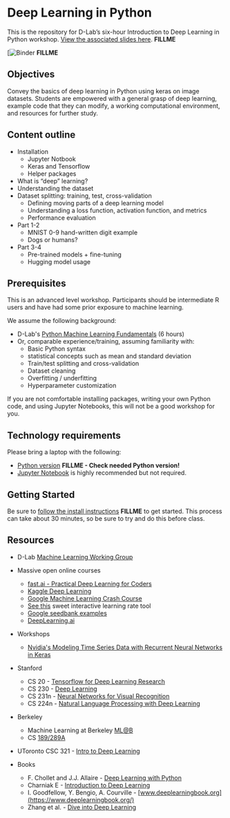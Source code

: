 # Deep Learning in Python

This is the repository for D-Lab’s six-hour Introduction to Deep Learning in Python workshop. [View the associated slides here](). **FILLME**

[![Binder]() **FILLME**

## Objectives

Convey the basics of deep learning in Python using keras on image datasets. Students are empowered with a general grasp of deep learning, example code that they can modify, a working computational environment, and resources for further study.

## Content outline

* Installation
  * Jupyter Notbook
  * Keras and Tensorflow
  * Helper packages
* What is “deep” learning? 
* Understanding the dataset
* Dataset splitting: training, test, cross-validation
  * Defining moving parts of a deep learning model 
  * Understanding a loss function, activation function, and metrics
  * Performance evaluation
* Part 1-2
  * MNIST 0-9 hand-written digit example 
  * Dogs or humans?
* Part 3-4
  * Pre-trained models + fine-tuning
  * Hugging model usage

## Prerequisites

This is an advanced level workshop. Participants should be intermediate R users and have had some prior exposure to machine learning.

We assume the following background:

* D-Lab's [Python Machine Learning Fundamentals](https://github.com/dlab-berkeley/Python-Machine-Learning-Fundamentals) (6 hours) 
* Or, comparable experience/training, assuming familiarity with:
  * Basic Python syntax
  * statistical concepts such as mean and standard deviation
  * Train/test splitting and cross-validation
  * Dataset cleaning
  * Overfitting / underfitting
  * Hyperparameter customization

If you are not comfortable installing packages, writing your own Python code, and using Jupyter Notebooks, this will not be a good workshop for you.

## Technology requirements

Please bring a laptop with the following:

* [Python version](https://www.python.org/downloads/)
**FILLME - Check needed Python version!**
* [Jupyter Notebook](https://www.rstudio.com/products/rstudio/download/#download) is
highly recommended but not required.

## Getting Started

Be sure to [follow the install instructions]() **FILLME** to get started. This process can take about 30 minutes, so be sure to try and do this before class. 
## Resources

* D-Lab [Machine Learning Working Group](http://dlab.berkeley.edu/working-groups/machine-learning-working-group-0)

* Massive open online courses
    * [fast.ai - Practical Deep Learning for Coders](https://course.fast.ai/)
    * [Kaggle Deep Learning](https://www.kaggle.com/learn/deep-learning)
    * [Google Machine Learning Crash Course](https://developers.google.com/machine-learning/crash-course/)
    * [See this](https://developers.google.com/machine-learning/crash-course/fitter/graph) sweet interactive learning rate tool
    * [Google seedbank examples](https://tools.google.com/seedbank/seeds)
    * [DeepLearning.ai](https://www.deeplearning.ai/)
    
* Workshops
    * [Nvidia's Modeling Time Series Data with Recurrent Neural Networks in Keras](https://courses.nvidia.com/courses/course-v1:DLI+L-HX-05+V1/about)

* Stanford
    * CS 20 - [Tensorflow for Deep Learning Research](http://web.stanford.edu/class/cs20si/syllabus.html)
    * CS 230 - [Deep Learning](http://cs230.stanford.edu/)
    * CS 231n - [Neural Networks for Visual Recognition](http://cs231n.github.io/)
    * CS 224n - [Natural Language Processing with Deep Learning](http://web.stanford.edu/class/cs224n/)

* Berkeley
    * Machine Learning at Berkeley [ML@B](https://ml.berkeley.edu/)
    * CS [189/289A](https://people.eecs.berkeley.edu/~jrs/189/)

* UToronto CSC 321 - [Intro to Deep Learning](http://www.cs.toronto.edu/~rgrosse/courses/csc321_2018/)


* Books
    * F. Chollet and J.J. Allaire - [Deep Learning with Python](https://tanthiamhuat.files.wordpress.com/2018/03/deeplearningwithpython.pdf)
    * Charniak E - [Introduction to Deep Learning](https://mitpress.mit.edu/books/introduction-deep-learning)  
    * I. Goodfellow, Y. Bengio, A. Courville - [www.deeplearningbook.org](https://www.deeplearningbook.org/)
    * Zhang et al. - [Dive into Deep Learning](http://en.diveintodeeplearning.org/) 
    

